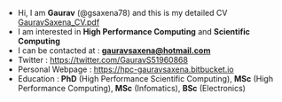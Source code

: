 - Hi, I am **Gaurav** (@gsaxena78) and this is my detailed CV [GauravSaxena_CV.pdf](https://github.com/gsaxena78/gsaxena78/files/8322016/GauravSaxena_CV.pdf)
- I am interested in **High Performance Computing** and **Scientific Computing**
- I can be contacted at : **gauravsaxena@hotmail.com** 
- Twitter : https://twitter.com/GauravS51960868
- Personal Webpage : https://hpc-gauravsaxena.bitbucket.io 
- Education : **PhD** (High Performance Scientific Computing), **MSc** (High Performance Computing), **MSc** (Infomatics), **BSc** (Electronics)
